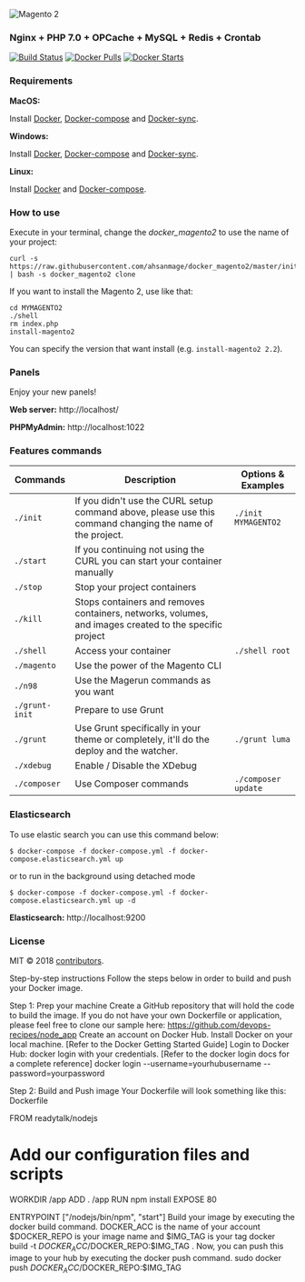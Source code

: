 ![Magento 2](https://cdn.rawgit.com/rafaelstz/magento2-snippets-visualstudio/master/images/icon.png)

### Nginx + PHP 7.0 + OPCache + MySQL +  Redis + Crontab

[![Build Status](https://img.shields.io/docker/build/rafaelcgstz/magento2.svg)](https://hub.docker.com/r/ahsandev/magento2.2/)
[![Docker Pulls](https://img.shields.io/docker/pulls/rafaelcgstz/magento2.svg)](https://hub.docker.com/r/ahsandev/magento2.2/)
[![Docker Starts](https://img.shields.io/docker/stars/rafaelcgstz/magento2.svg)](https://hub.docker.com/r/ahsandev/magento2.2/)


### Requirements

**MacOS:**

Install [Docker](https://docs.docker.com/docker-for-mac/install/), [Docker-compose](https://docs.docker.com/compose/install/#install-compose) and [Docker-sync](https://github.com/EugenMayer/docker-sync/wiki/docker-sync-on-OSX).

**Windows:**

Install [Docker](https://docs.docker.com/docker-for-windows/install/), [Docker-compose](https://docs.docker.com/compose/install/#install-compose) and [Docker-sync](https://github.com/EugenMayer/docker-sync/wiki/docker-sync-on-Windows).

**Linux:**

Install [Docker](https://docs.docker.com/engine/installation/linux/docker-ce/ubuntu/) and [Docker-compose](https://docs.docker.com/compose/install/#install-compose).

### How to use

Execute in your terminal, change the *docker_magento2* to use the name of your project:

```
curl -s https://raw.githubusercontent.com/ahsanmage/docker_magento2/master/init | bash -s docker_magento2 clone
```

If you want to install the Magento 2, use like that:

```
cd MYMAGENTO2
./shell
rm index.php
install-magento2
```

You can specify the version that want install (e.g. `install-magento2 2.2`).

### Panels

Enjoy your new panels!

**Web server:** http://localhost/

**PHPMyAdmin:** http://localhost:1022


### Features commands

| Commands  | Description  | Options & Examples |
|---|---|---|
| `./init`  | If you didn't use the CURL setup command above, please use this command changing the name of the project.  | `./init MYMAGENTO2` |
| `./start`  | If you continuing not using the CURL you can start your container manually  | |
| `./stop`  | Stop your project containers  | |
| `./kill`  | Stops containers and removes containers, networks, volumes, and images created to the specific project  | |
| `./shell`  | Access your container  | `./shell root` | |
| `./magento`  | Use the power of the Magento CLI  | |
| `./n98`  | Use the Magerun commands as you want | |
| `./grunt-init`  | Prepare to use Grunt  | |
| `./grunt`  | Use Grunt specifically in your theme or completely, it'll do the deploy and the watcher.  | `./grunt luma` |
| `./xdebug`  |  Enable / Disable the XDebug | |
| `./composer`  |  Use Composer commands | `./composer update` |

### Elasticsearch 

To use elastic search you can use this command below:

`$ docker-compose -f docker-compose.yml -f docker-compose.elasticsearch.yml up`

or to run in the background using detached mode

`$ docker-compose -f docker-compose.yml -f docker-compose.elasticsearch.yml up -d`

**Elasticsearch:** http://localhost:9200

### License

MIT © 2018 [contributors](https://github.com/ahsanmage/).


Step-by-step instructions
Follow the steps below in order to build and push your Docker image.

 

Step 1: Prep your machine
Create a GitHub repository that will hold the code to build the image. If you do not have your own Dockerfile or application, please feel free to clone our sample here: https://github.com/devops-recipes/node_app
Create an account on Docker Hub.
Install Docker on your local machine. [Refer to the Docker Getting Started Guide]
Login to Docker Hub: docker login with your credentials.  [Refer to the docker login docs for a complete reference]
docker login --username=yourhubusername --password=yourpassword
 

Step 2: Build and Push image
Your Dockerfile will look something like this:
Dockerfile

FROM readytalk/nodejs

# Add our configuration files and scripts
WORKDIR /app
ADD . /app
RUN npm install
EXPOSE 80

ENTRYPOINT ["/nodejs/bin/npm", "start"]
Build your image by executing the docker build command. DOCKER_ACC is the name of your account $DOCKER_REPO is your image name and $IMG_TAG is your tag
docker build -t $DOCKER_ACC/$DOCKER_REPO:$IMG_TAG .
Now, you can push this image to your hub by executing the docker push command.
sudo docker push $DOCKER_ACC/$DOCKER_REPO:$IMG_TAG

